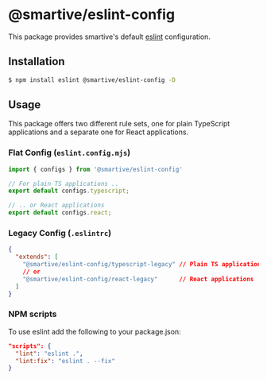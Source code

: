 # @smartive/eslint-config

This package provides smartive's default [eslint](https://eslint.org/) configuration.

## Installation

```sh
$ npm install eslint @smartive/eslint-config -D
```

## Usage

This package offers two different rule sets, one for plain TypeScript applications and a separate one for React applications.

### Flat Config (`eslint.config.mjs`)

```javascript
import { configs } from '@smartive/eslint-config'

// For plain TS applications ..
export default configs.typescript;

// .. or React applications
export default configs.react;
```

### Legacy Config (`.eslintrc`)

```json
{
  "extends": [
    "@smartive/eslint-config/typescript-legacy" // Plain TS applications
    // or
    "@smartive/eslint-config/react-legacy"      // React applications
  ]
}
```

### NPM scripts

To use eslint add the following to your package.json:

```json
"scripts": {
  "lint": "eslint .",
  "lint:fix": "eslint . --fix"
}
```
